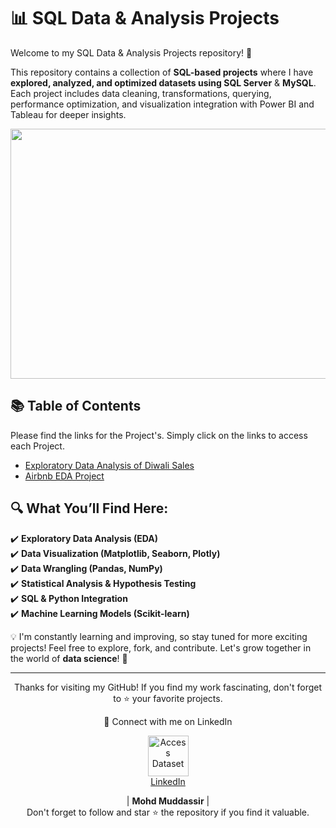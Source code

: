 # 📊 SQL Data & Analysis Projects

Welcome to my SQL Data & Analysis Projects repository! 🚀

This repository contains a collection of **SQL-based projects** where I have **explored, analyzed, and optimized datasets using SQL Server** & **MySQL**. Each project includes data cleaning, transformations, querying, performance optimization, and visualization integration with Power BI and Tableau for deeper insights.

<div align="center">
    <img src="https://media.geeksforgeeks.org/wp-content/uploads/20230829132035/Top-10-SQL-Projects-For-Data-Analysis.png" width="900px" height="400px">
</div> 

## 📚 Table of Contents

Please find the links for the Project's. Simply click on the links to access each Project.
- [Exploratory Data Analysis of  Diwali Sales](https://github.com/mohd-muddassir99/Python-Data-Analysis-Projects/tree/a26fda6a84fb61b85e4ad58ddb2d649890858659/Exploratory%20Data%20Analysis%20of%20%20Diwali%20Sales)
- [Airbnb EDA Project](https://github.com/mohd-muddassir99/Python-Data-Analysis-Projects/tree/a26fda6a84fb61b85e4ad58ddb2d649890858659/Airbnb%20EDA%20Project)

## 🔍 What You’ll Find Here:  
✔️ **Exploratory Data Analysis (EDA)**  
✔️ **Data Visualization (Matplotlib, Seaborn, Plotly)**  
✔️ **Data Wrangling (Pandas, NumPy)**  
✔️ **Statistical Analysis & Hypothesis Testing**  
✔️ **SQL & Python Integration**  
✔️ **Machine Learning Models (Scikit-learn)**  


💡 I'm constantly learning and improving, so stay tuned for more exciting projects! Feel free to explore, fork, and contribute. Let's grow together in the world of **data science**! 🚀  
 
 --- 
 
<div align="center">
<p align="center">
    Thanks for visiting my GitHub! If you find my work fascinating, don't forget to ⭐️ your favorite projects. 
    
🔗 Connect with me on LinkedIn 
 
  <p align="center">
    <a href="https://www.linkedin.com/in/mohd-muddassir99/">
        <img src="https://upload.wikimedia.org/wikipedia/commons/thumb/c/ca/LinkedIn_logo_initials.png/640px-LinkedIn_logo_initials.png" width="65px" alt="Access Dataset"><br>
        LinkedIn
    </a>

   | **Mohd Muddassir** | </a> <br>
Don't forget to follow and star ⭐ the repository if you find it valuable.
</div>
